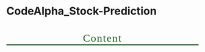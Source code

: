 # CodeAlpha_Stock-Prediction

# <p style="font-family:JetBrains Mono; font-weight:normal; letter-spacing: 2px; color:#145f19; font-size:100%; text-align:center;padding: 0px; border-bottom: 3px solid #145f19">Content </p>

